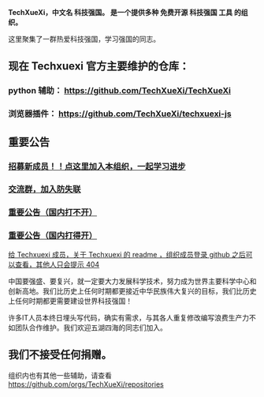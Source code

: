 **TechXueXi，中文名 科技强国。 是一个提供多种 免费开源 科技强国 工具 的组织。**

这里聚集了一群热爱科技强国，学习强国的同志。

## 现在 Techxuexi 官方主要维护的仓库：

### python 辅助： https://github.com/TechXueXi/TechXueXi

### 浏览器插件： https://github.com/TechXueXi/techxuexi-js

## 重要公告

### [招募新成员！！点这里加入本组织，一起学习进步](https://github.com/TechXueXi/TechXueXi/issues/2)

### [交流群，加入防失联](https://github.com/TechXueXi/TechXueXi/issues/14)

### [重要公告（国内打不开）](https://t.me/s/techxuexi_notice/)

### [重要公告（国内打得开）](https://notice.techxuexi.workers.dev/)

[给 Techxuexi 成员，关于 Techxuexi 的 readme ，组织成员登录 github 之后可以查看，其他人只会提示 404](https://github.com/TechXueXi/techxuexi-readme)

中国要强盛、要复兴，就一定要大力发展科学技术，努力成为世界主要科学中心和创新高地。我们比历史上任何时期都更接近中华民族伟大复兴的目标，我们比历史上任何时期都更需要建设世界科技强国！

许多IT人员本终日埋头写代码，确实有需求，与其各人重复修改编写浪费生产力不如团队合作维护。我们欢迎五湖四海的同志们加入。

## 我们不接受任何捐赠。

组织内也有其他一些辅助，请查看 https://github.com/orgs/TechXueXi/repositories
